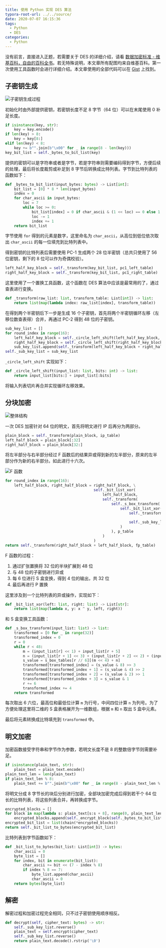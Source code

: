 ```yaml
---
title: 使用 Python 实现 DES 算法
typora-root-url: ../../source/
date: 2020-07-07 16:15:36
tags:
  - Python
  - DES
categories:
  - Python
---
```


没有前言，直接进入正题，若需要关于 DES  的详细介绍，请看 [数据加密标准 - 维基百科，自由的百科全书](https://zh.wikipedia.org/wiki/%E8%B3%87%E6%96%99%E5%8A%A0%E5%AF%86%E6%A8%99%E6%BA%96)。若无特殊说明，本文章所有配图均来自维基百科。第一次使用工具函数时会进行详细介绍。本文章使用的全部代码可以在 [Gist](https://gist.github.com/Dreace/4fc39e0ec2615ad06554e4ef9b9c64b6) 上找到。

<!-- more -->

## 子密钥生成

![子密钥生成过程](/images/Use-Python-to-implement-the-DES-algorithm/250px-DES-key-schedule.png)

初始化时由外部提供密钥，若密钥长度不足 8 字节（64 位）可以在末尾使用 0 补足长度。

```python
if isinstance(key, str):
    key = key.encode()
if len(key) > 8:
    key = key[8:]
elif len(key) < 8:
    key += b"".join(b"\x00" for _ in range(8 - len(key)))
key_bit_list = self._bytes_to_bit_list(key)
```

提供的密钥可以是字符串或者是字节，若是字符串则需要编码得到字节，方便后续的处理，最后将长度裁剪或补足到 8 字节后转换成比特列表。字节到比特列表的函数如下：

```python
def _bytes_to_bit_list(input_bytes: bytes) -> List[int]:
    bit_list = [0] * 8 * len(input_bytes)
    index = 0
    for char_ascii in input_bytes:
        loc = 7
        while loc >= 0:
            bit_list[index] = 0 if char_ascii & (1 << loc) == 0 else 1
            loc -= 1
            index += 1
    return bit_list
```

字节使用 `for` 得到的元素是数字，这里命名为 `char_ascii`，从高位到低位依次取出 `char_ascii` 的每一位填充到比特列表中。

得到密钥的比特列表后需要使用 PC-1 生成两个 28 位半密钥（总共只使用了 56 位密钥，剩下的 8 位可以作为奇偶校验）。

```python
left_half_key_block = self._transform(key_bit_list, pc1_left_table)
right_half_key_block = self._transform(key_bit_list, pc1_right_table)
```

这里使用了一个置换工具函数，这个函数在 DES 算法中应该是最常用的了，通过查表进行变换。

```python
def _transform(raw_list: list, transform_table: List[int]) -> list:
    return list(map(lambda index: raw_list[index], transform_table))
```

在得到两个半密钥后下一步是生成 16 个子密钥，首先将两个半密钥循环左移（左移位数查表得）合并，再通过 PC-2 得到 48 位的子密钥。

```python
sub_key_list = []
for round_index in range(16):
    left_half_key_block = self._circle_left_shift(left_half_key_block, key_left_shift_bits[round_index])
    right_half_key_block = self._circle_left_shift(right_half_key_block, key_left_shift_bits[round_index])
    sub_key_list.append(self._transform(left_half_key_block + right_half_key_block, pc2_table))
self._sub_key_list = sub_key_list
```

`_circle_left_shift` 实现如下：

```python
def _circle_left_shift(input_list: list, bits: int) -> list:
    return input_list[bits:] + input_list[:bits]
```

将输入列表切片再合并实现循环左移效果。

## 分块加密

![整体结构](/images/Use-Python-to-implement-the-DES-algorithm/250px-DES-main-network.png)

一次 DES 加密针对 64 位的明文，首先将明文进行 IP 后再分为两部分。

```python
plain_block = self._transform(plain_block, ip_table)
left_half_block = plain_block[:32]
right_half_block = plain_block[32:]
```


将左半部分与右半部分经过 F 函数后的结果异或得到新的左半部分，原来的左半部分作为新的右半部分。如此进行十六次。

![F 函数](/images/Use-Python-to-implement-the-DES-algorithm/250px-DES-f-function.png)

```python
for round_index in range(16):
    left_half_block, right_half_block = right_half_block, \
                                        self._bit_list_xor(
                                            left_half_block,
                                            self._transform(
                                                self._s_box_transform(
                                                    self._bit_list_xor(
                                                        self._transform(right_half_block,
                                                                        extend_table),
                                                        self._sub_key_list[round_index]
                                                    )
                                                ), p_table
                                            )
                                        )
return self._transform(right_half_block + left_half_block, fp_table)
```

F 函数的过程：

1. 通过扩张置换将 32 位的半块扩展到 48 位
2. 与 48 位的子密钥进行异或
3. 每 6 位进行 S 盒变换，得到 4 位的输出，共 32 位
4. 最后再进行 P 置换

这里涉及到一个比特列表的异或操作，实现如下：

```python
def _bit_list_xor(left: list, right: list) -> List[str]:
    return list(map(lambda x, y: x ^ y, left, right))
```

和 S 盒变换工具函数：

```python
def _s_box_transform(input_list: list) -> list:
    transformed = [0 for _ in range(32)]
    transformed_index = 0
    r = 0
    while r < 48:
        m = (input_list[r] << 1) + input_list[r + 5]
        n = (input_list[r + 1] << 3) + (input_list[r + 2] << 2) + (input_list[r + 3] << 1) + (input_list[r + 4])
        s_value = s_box_tables[r // 6][(m << 4) + n]
        transformed[transformed_index] = (s_value & 8) >> 3
        transformed[transformed_index + 1] = (s_value & 4) >> 2
        transformed[transformed_index + 2] = (s_value & 2) >> 1
        transformed[transformed_index + 3] = s_value & 1
        r += 6
        transformed_index += 4
    return transformed
```

每次取出 6 六位，最高位和最低位计算 `m` 为行号，中间四位计算 `n` 为列号。为了方便处理这里将二维的 S 盒表格展开为一维数组，根据 `m` 和 `n` 取出 S 盒中元素。

最后将元素转换成比特填充到 `transformed` 中。

## 明文加密

加密函数接受字符串和字节作为参数，若明文长度不是 8 的整数倍字节则需要补足。

```python
if isinstance(plain_text, str):
    plain_text = plain_text.encode()
plain_text_len = len(plain_text)
if plain_text_len % 8:
    plain_text += b"".join(b"\x00" for _ in range(8 - plain_text_len % 8))
```

将明文分成 8 字节长的块后分别进行加密，全部块加密完成后得到若干个 64 位长的比特列表，将这些列表合并，再转换成字节。

```python
encrypted_blocks = []
for block in map(lambda s: plain_text[s:s + 8], range(0, plain_text_len, 8)):
    encrypted_blocks.append(self._encrypt_block(self._bytes_to_bit_list(block)))
encrypted_bit_list = list(chain(*encrypted_blocks))
return self._bit_list_to_bytes(encrypted_bit_list)
```

比特列表到字节函数如下：

```python
def _bit_list_to_bytes(bit_list: List[int]) -> bytes:
    char_ascii = 0
    byte_list = []
    for index, bit in enumerate(bit_list):
        char_ascii += bit << (7 - index % 8)
        if index % 8 == 7:
            byte_list.append(char_ascii)
            char_ascii = 0
    return bytes(byte_list)
```

## 解密

解密过程和加密过程完全相同，只不过子密钥使用顺序相反。

```python
def decrypt(self, cipher_text: bytes) -> str:
    self._sub_key_list.reverse()
    plain_text = self.encrypt(cipher_text)
    self._sub_key_list.reverse()
    return plain_text.decode().rstrip('\0')
```

